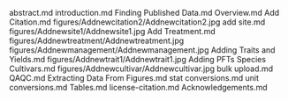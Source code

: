 abstract.md
introduction.md
Finding Published Data.md
Overview.md
Add Citation.md
figures/Addnewcitation2/Addnewcitation2.jpg
add site.md
figures/Addnewsite1/Addnewsite1.jpg
Add Treatment.md
figures/Addnewtreatment/Addnewtreatment.jpg
figures/Addnewmanagement/Addnewmanagement.jpg
Adding Traits and Yields.md
figures/Addnewtrait1/Addnewtrait1.jpg
Adding PFTs Species Cultivars.md
figures/Addnewcultivar/Addnewcultivar.jpg
bulk upload.md
QAQC.md
Extracting Data From Figures.md
stat conversions.md
unit conversions.md
Tables.md
license-citation.md
Acknowledgements.md
